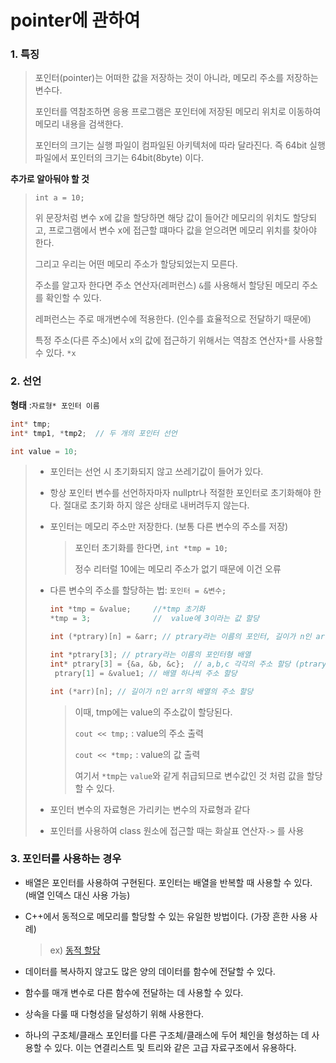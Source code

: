 # pointer에 관하여

### 1. 특징

> 포인터(pointer)는 어떠한 값을 저장하는 것이 아니라, 메모리 주소를 저장하는 변수다.
>
> 포인터를 역참조하면 응용 프로그램은 포인터에 저장된 메모리 위치로 이동하여 메모리 내용을 검색한다.
>
> 포인터의 크기는 실행 파일이 컴파일된 아키텍처에 따라 달라진다. 즉 64bit 실행 파일에서 포인터의 크기는 64bit(8byte) 이다.



**추가로 알아둬야 할 것**

>  `int a = 10;`
>
>  위 문장처럼 변수 x에 값을 할당하면 해당 값이 들어간 메모리의 위치도 할당되고, 프로그램에서 변수 x에 접근할 떄마다 값을 얻으려면 메모리 위치를 찾아야 한다.
>
>  그리고 우리는 어떤 메모리 주소가 할당되었는지 모른다.   
>
>  주소를 알고자 한다면 주소 연산자(레퍼런스) `&`를 사용해서 할당된 메모리 주소를 확인할 수 있다. 
>
>  레퍼런스는 주로 매개변수에 적용한다. (인수를 효율적으로 전달하기 때문에)
>
>  특정 주소(다른 주소)에서 x의 값에 접근하기 위해서는 역참조 연산자`*`를 사용할 수 있다. `*x`

### 2. 선언

**형태** :`자료형* 포인터 이름`

```c++
int* tmp;		
int* tmp1, *tmp2;  // 두 개의 포인터 선언

int value = 10;
```

> - 포인터는 선언 시 초기화되지 않고 쓰레기값이 들어가 있다.
>
> - 항상 포인터 변수를 선언하자마자 nullptr나 적절한 포인터로 초기화해야 한다. 절대로 초기화 하지 않은 상태로 내버려두지 않는다.
>
> - 포인터는 메모리 주소만 저장한다. (보통 다른 변수의 주소를 저장)
>
>   > 포인터 초기화를 한다면,  `int *tmp = 10;`
>   >
>   > 정수 리터럴 10에는 메모리 주소가 없기 때문에 이건 오류
>
> - 다른 변수의 주소를 할당하는 법: `포인터 = &변수; `
>
>   ```c++
>   int *tmp = &value;     //*tmp 초기화
>   *tmp = 3;              //  value에 3이라는 값 할당
>
>   int (*ptrary)[n] = &arr; // ptrary라는 이름의 포인터, 길이가 n인 arr이라는 배열의 주소 할당 
>
>   int *ptrary[3];	// ptrary라는 이름의 포인터형 배열
>   int* ptrary[3] = {&a, &b, &c};  // a,b,c 각각의 주소 할당 (ptrary 한 번에 초기화)
>    ptrary[1] = &value1; // 배열 하나씩 주소 할당
>
>   int (*arr)[n]; // 길이가 n인 arr의 배열의 주소 할당 
>   ```
>
>   > 이때, tmp에는 value의 주소값이 할당된다.  
>   >
>   > `cout << tmp;` : value의 주소 출력
>   >
>   > `cout << *tmp;` : value의 값 출력
>   >
>   > 여기서 `*tmp`는 `value`와 같게 취급되므로 변수값인 것 처럼 값을 할당할 수 있다.
>
> - 포인터 변수의 자료형은 가리키는 변수의 자료형과 같다
>
> - 포인터를 사용하여 class 원소에 접근할 때는 화살표 연산자`->` 를 사용

### 3. 포인터를 사용하는 경우

- 배열은 포인터를 사용하여 구현된다. 포인터는 배열을 반복할 때 사용할 수 있다. (배열 인덱스 대신 사용 가능)

- C++에서 동적으로 메모리를 할당할 수 있는 유일한 방법이다. (가장 흔한 사용 사례)

  > ex) [동적 할당](https://github.com/HibernationNo1/TIL/blob/master/study_C%2B%2B/new%2C%20vector%EC%97%90%20%EA%B4%80%ED%95%98%EC%97%AC.md)

- 데이터를 복사하지 않고도 많은 양의 데이터를 함수에 전달할 수 있다.

- 함수를 매개 변수로 다른 함수에 전달하는 데 사용할 수 있다.

- 상속을 다룰 때 다형성을 달성하기 위해 사용한다.

- 하나의 구조체/클래스 포인터를 다른 구조체/클래스에 두어 체인을 형성하는 데 사용할 수 있다. 이는 연결리스트 및 트리와 같은 고급 자료구조에서 유용하다.



